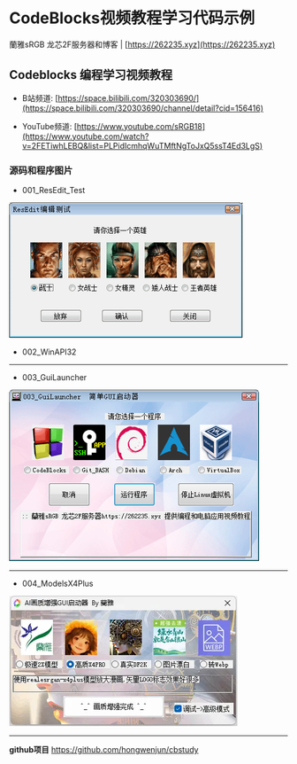 # CodeBlocks视频教程学习代码示例

蘭雅sRGB 龙芯2F服务器和博客 | [https://262235.xyz](https://262235.xyz)

## Codeblocks 编程学习视频教程
- B站频道: [https://space.bilibili.com/320303690/](https://space.bilibili.com/320303690/channel/detail?cid=156416)

- YouTube频道: [https://www.youtube.com/sRGB18](https://www.youtube.com/watch?v=2FETiwhLEBQ&list=PLPidIcmhqWuTMftNgToJxQ5ssT4Ed3LgS)

### 源码和程序图片
- 001_ResEdit_Test

![](https://raw.githubusercontent.com/hongwenjun/cbstudy/main/img/001_ResEdit_Test.png)

- 002_WinAPI32

---

- 003_GuiLauncher

![](https://raw.githubusercontent.com/hongwenjun/cbstudy/main/img/Start_VM_Headless.png)


---

- 004_ModelsX4Plus

![](https://raw.githubusercontent.com/hongwenjun/cbstudy/main/img/X4PlusLauncher.webp)


----
**github项目**   https://github.com/hongwenjun/cbstudy

